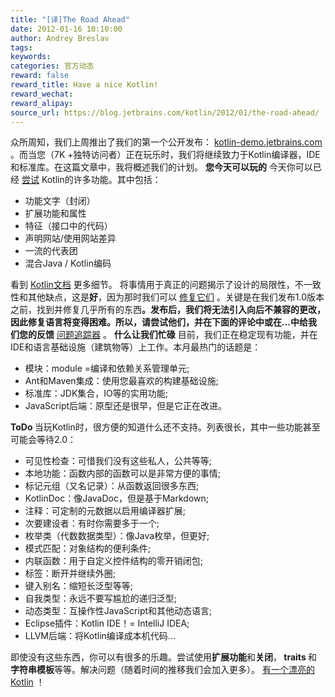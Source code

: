 ```yaml
---
title: "[译]The Road Ahead"
date: 2012-01-16 10:10:00
author: Andrey Breslav
tags:
keywords:
categories: 官方动态
reward: false
reward_title: Have a nice Kotlin!
reward_wechat:
reward_alipay:
source_url: https://blog.jetbrains.com/kotlin/2012/01/the-road-ahead/
---
```


众所周知，我们上周推出了我们的第一个公开发布： [kotlin-demo.jetbrains.com](http://kotlin-demo.jetbrains.com/) 。而当您（7K +独特访问者）正在玩乐时，我们将继续致力于Kotlin编译器，IDE和标准库。在这篇文章中，我将概述我们的计划。 <span id =“more-365”> </span> <strong> </strong>
<strong>您今天可以玩的</strong>
今天你可以已经 [尝试](http://kotlin-demo.jetbrains.com/) Kotlin的许多功能。其中包括：

* 功能文字（封闭）
* 扩展功能和属性
* 特征（接口中的代码）
* 声明网站/使用网站差异
* 一流的代表团
* 混合Java / Kotlin编码

看到 [Kotlin文档](http://jetbrains.com/kotlin) 更多细节。
将事情用于真正的问题揭示了设计的局限性，不一致性和其他缺点，这是<strong>好</strong>，因为那时我们可以 [修复它们](http://blog.jetbrains.com/kotlin/2012/01/the-great-syntactic-shift/) 。关键是在我们发布1.0版本</strong>之前，找到并修复几乎所有的东西<strong>。发布后，我们将无法引入向后不兼容的更改，因此修复语言将变得困难。所以，请尝试他们，并在下面的评论中或在...中给我们您的反馈</strong> [问题追踪器](http://youtrack.jetbrains.net/issues/KT) 。
<strong>什么让我们忙碌</strong>
<strong> </strong>目前，我们正在稳定现有功能，并在IDE和语言基础设施（建筑物等）上工作。本月最热门的话题是：

* 模块：module =编译和依赖关系管理单元;
* Ant和Maven集成：使用您最喜欢的构建基础设施;
* 标准库：JDK集合，IO等的实用功能;
* JavaScript后端：原型还是很早，但是它正在改进。

<strong> ToDo </strong>
当玩Kotlin时，很方便的知道什么还不支持。列表很长，其中一些功能甚至可能会等待2.0：

* 可见性检查：可惜我们没有这些私人，公共等等;
* 本地功能：函数内部的函数可以是非常方便的事情;
* 标记元组（又名记录）：从函数返回很多东西;
* KotlinDoc：像JavaDoc，但是基于Markdown;
* 注释：可定制的元数据以启用编译器扩展;
* 次要建设者：有时你需要多于一个;
* 枚举类（代数数据类型）：像Java枚举，但更好;
* 模式匹配：对象结构的便利条件;
* 内联函数：用于自定义控件结构的零开销闭包;
* 标签：断开并继续外圈;
* 键入别名：缩短长泛型等等;
* 自我类型：永远不要写尴尬的递归泛型;
* 动态类型：互操作性JavaScript和其他动态语言;
* Eclipse插件：Kotlin IDE！= IntelliJ IDEA;
* LLVM后端：将Kotlin编译成本机代码...

即使没有这些东西，你可以有很多的乐趣。尝试使用<strong>扩展功能</strong>和<strong>关闭</strong>，<strong> traits </strong>和<strong>字符串模板</strong>等等。解决问题（随着时间的推移我们会加入更多）。 [有一个漂亮的Kotlin](http://kotlin-demo.jetbrains.com/) ！
